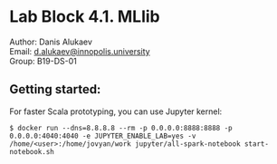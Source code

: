 # Lab Block 4.1. MLlib
Author: Danis Alukaev \
Email: d.alukaev@innopolis.university \
Group: B19-DS-01 

## Getting started:
For faster Scala prototyping, you can use Jupyter kernel:
```
$ docker run --dns=8.8.8.8 --rm -p 0.0.0.0:8888:8888 -p 0.0.0.0:4040:4040 -e JUPYTER_ENABLE_LAB=yes -v /home/<user>:/home/jovyan/work jupyter/all-spark-notebook start-notebook.sh 
```

